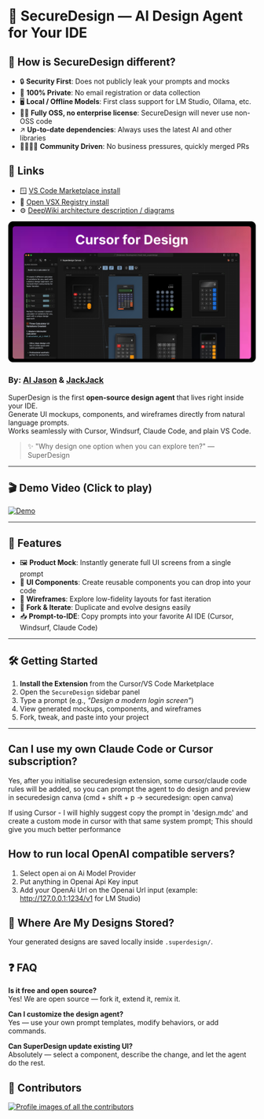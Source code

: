 # 🧠 SecureDesign — AI Design Agent for Your IDE

## 🧐 How is SecureDesign different?

- 🔒 **Security First**: Does not publicly leak your prompts and mocks
- 🙈 **100% Private**: No email registration or data collection
- 🖥️ **Local / Offline Models**: First class support for LM Studio, Ollama, etc.
- ⛓️‍💥 **Fully OSS, no enterprise license**: SecureDesign will never use non-OSS code
- ↗️ **Up-to-date dependencies**: Always uses the latest AI and other libraries
- 🧑‍🧑‍🧒‍🧒 **Community Driven**: No business pressures, quickly merged PRs

## 🚀 Links
- 🪟 [VS Code Marketplace install](https://marketplace.visualstudio.com/items?itemName=HaroldMartin.securedesign)
- 💞 [Open VSX Registry install](https://open-vsx.org/extension/HaroldMartin/securedesign)
- ⚙️ [DeepWiki architecture description / diagrams](https://deepwiki.com/hbmartin/secure-design)

![Cover](media/cover.png)

### **By:** [AI Jason](https://x.com/jasonzhou1993) & [JackJack](https://x.com/jackjack_eth)

SuperDesign is the first **open-source design agent** that lives right inside your IDE.  
Generate UI mockups, components, and wireframes directly from natural language prompts.  
Works seamlessly with Cursor, Windsurf, Claude Code, and plain VS Code.

> ✨ "Why design one option when you can explore ten?" — SuperDesign

---

## 🎬 Demo Video (Click to play)

[![Demo](https://img.youtube.com/vi/INv6oZDhhUM/maxresdefault.jpg)](https://youtu.be/INv6oZDhhUM)

---

## 🚀 Features

- 🖼️ **Product Mock**: Instantly generate full UI screens from a single prompt
- 🧩 **UI Components**: Create reusable components you can drop into your code
- 📝 **Wireframes**: Explore low-fidelity layouts for fast iteration
- 🔁 **Fork & Iterate**: Duplicate and evolve designs easily
- 📥 **Prompt-to-IDE**: Copy prompts into your favorite AI IDE (Cursor, Windsurf, Claude Code)

---

## 🛠️ Getting Started

1. **Install the Extension** from the Cursor/VS Code Marketplace
2. Open the `SecureDesign` sidebar panel
3. Type a prompt (e.g., _"Design a modern login screen"_)
4. View generated mockups, components, and wireframes
5. Fork, tweak, and paste into your project

---

## Can I use my own Claude Code or Cursor subscription?
Yes, after you initialise securedesign extension, some cursor/claude code rules will be added, so you can prompt the agent to do design and preview in securedesign canva (cmd + shift + p -> securedesign: open canva)

If using Cursor - I will highly suggest copy the prompt in 'design.mdc' and create a custom mode in cursor with that same system prompt; This should give you much better performance

## How to run local OpenAI compatible servers?
1. Select open ai on Ai Model Provider
2. Put anything in Openai Api Key input
3. Add your OpenAi Url on the Openai Url input (example: http://127.0.0.1:1234/v1 for LM Studio)

## 📂 Where Are My Designs Stored?

Your generated designs are saved locally inside `.superdesign/`.

## ❓ FAQ

**Is it free and open source?**  
Yes! We are open source — fork it, extend it, remix it.

**Can I customize the design agent?**  
Yes — use your own prompt templates, modify behaviors, or add commands.

**Can SuperDesign update existing UI?**  
Absolutely — select a component, describe the change, and let the agent do the rest.

## 👯 Contributors

[![Profile images of all the contributors](https://contrib.rocks/image?repo=hbmartin/secure-design)](https://github.com/hbmartin/secure-design/graphs/contributors)

